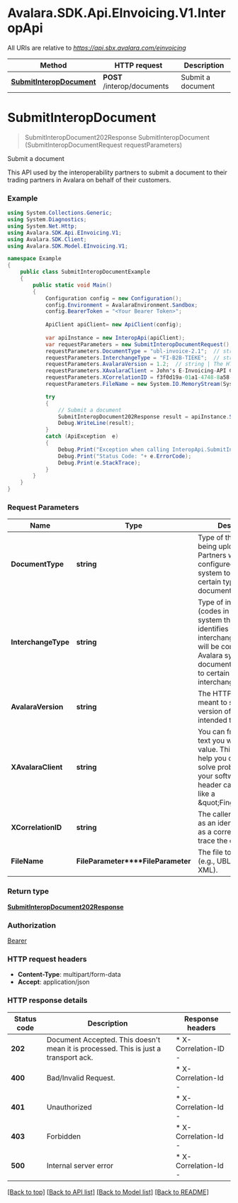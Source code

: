 # Avalara.SDK.Api.EInvoicing.V1.InteropApi

All URIs are relative to *https://api.sbx.avalara.com/einvoicing*

Method | HTTP request | Description
------------- | ------------- | -------------
[**SubmitInteropDocument**](InteropApi.md#submitinteropdocument) | **POST** /interop/documents | Submit a document


<a name="submitinteropdocument"></a>
# **SubmitInteropDocument**
> SubmitInteropDocument202Response SubmitInteropDocument (SubmitInteropDocumentRequest requestParameters)

Submit a document

This API used by the interoperability partners to submit a document to  their trading partners in Avalara on behalf of their customers. 

### Example
```csharp
using System.Collections.Generic;
using System.Diagnostics;
using System.Net.Http;
using Avalara.SDK.Api.EInvoicing.V1;
using Avalara.SDK.Client;
using Avalara.SDK.Model.EInvoicing.V1;

namespace Example
{
    public class SubmitInteropDocumentExample
    {
        public static void Main()
        {
            Configuration config = new Configuration();
            config.Environment = AvalaraEnvironment.Sandbox;
            config.BearerToken = "<Your Bearer Token>";
            
            ApiClient apiClient= new ApiClient(config);
            
            var apiInstance = new InteropApi(apiClient);
            var requestParameters = new SubmitInteropDocumentRequest();
            requestParameters.DocumentType = "ubl-invoice-2.1";  // string | Type of the document being uploaded. Partners will be configured in Avalara system to send only certain types of documents.
            requestParameters.InterchangeType = "FI-B2B-TIEKE";  // string | Type of interchange (codes in Avalara system that uniquely identifies a type of interchange). Partners will be configured in Avalara system to send documents belonging to certain types of interchanges.
            requestParameters.AvalaraVersion = 1.2;  // string | The HTTP Header meant to specify the version of the API intended to be used
            requestParameters.XAvalaraClient = John's E-Invoicing-API Client;  // string | You can freely use any text you wish for this value. This feature can help you diagnose and solve problems with your software. The header can be treated like a \"Fingerprint\" (optional) 
            requestParameters.XCorrelationID = f3f0d19a-01a1-4748-8a58-f000d0424f43;  // string | The caller can use this as an identifier to use as a correlation id to trace the call. (optional) 
            requestParameters.FileName = new System.IO.MemoryStream(System.IO.File.ReadAllBytes("/path/to/file.txt"));  // FileParameter | The file to be uploaded (e.g., UBL XML, CII XML). (optional) 

            try
            {
                // Submit a document
                SubmitInteropDocument202Response result = apiInstance.SubmitInteropDocument(requestParameters);
                Debug.WriteLine(result);
            }
            catch (ApiException  e)
            {
                Debug.Print("Exception when calling InteropApi.SubmitInteropDocument: " + e.Message );
                Debug.Print("Status Code: "+ e.ErrorCode);
                Debug.Print(e.StackTrace);
            }
        }
    }
}
```

### Request Parameters

Name | Type | Description  | Notes
------------- | ------------- | ------------- | -------------
 **DocumentType** | **string**| Type of the document being uploaded. Partners will be configured in Avalara system to send only certain types of documents. | 
 **InterchangeType** | **string**| Type of interchange (codes in Avalara system that uniquely identifies a type of interchange). Partners will be configured in Avalara system to send documents belonging to certain types of interchanges. | 
 **AvalaraVersion** | **string**| The HTTP Header meant to specify the version of the API intended to be used | 
 **XAvalaraClient** | **string**| You can freely use any text you wish for this value. This feature can help you diagnose and solve problems with your software. The header can be treated like a \&quot;Fingerprint\&quot; | [optional] 
 **XCorrelationID** | **string**| The caller can use this as an identifier to use as a correlation id to trace the call. | [optional] 
 **FileName** | **FileParameter****FileParameter**| The file to be uploaded (e.g., UBL XML, CII XML). | [optional] 

### Return type

[**SubmitInteropDocument202Response**](SubmitInteropDocument202Response.md)

### Authorization

[Bearer](../../../README.md#Bearer)

### HTTP request headers

 - **Content-Type**: multipart/form-data
 - **Accept**: application/json


### HTTP response details
| Status code | Description | Response headers |
|-------------|-------------|------------------|
| **202** | Document Accepted. This doesn&#39;t mean it is processed. This is just a transport ack. |  * X-Correlation-ID -  <br>  |
| **400** | Bad/Invalid Request. |  * X-Correlation-Id -  <br>  |
| **401** | Unauthorized |  * X-Correlation-Id -  <br>  |
| **403** | Forbidden |  * X-Correlation-Id -  <br>  |
| **500** | Internal server error |  * X-Correlation-Id -  <br>  |

[[Back to top]](#) [[Back to API list]](../../../README.md#documentation-for-api-endpoints) [[Back to Model list]](../../../README.md#documentation-for-models) [[Back to README]](../../../README.md)

